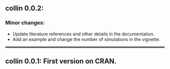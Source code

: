 ## collin 0.0.2:

### Minor changes:

* Update literature references and other details in the documentation.
* Add an example and change the number of simulations in the vignette.

<hr style="border:2px solid gray"> </hr>

## collin 0.0.1: First version on CRAN.
